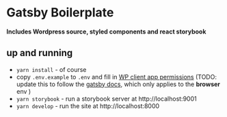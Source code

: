 # Gatsby Boilerplate
**Includes Wordpress source, styled components and react storybook**

## up and running
- `yarn install` - of course
- copy `.env.example` to `.env` and fill in [WP client app permissions](https://developer.wordpress.com/apps/) (TODO: update this to follow the [gatsby docs](https://www.gatsbyjs.org/docs/environment-variables/), which only applies to the **browser** env )
- `yarn storybook` - run a storybook server at http://localhost:9001
- `yarn develop` - run the site at http://localhost:8000
